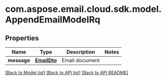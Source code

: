 
# com.aspose.email.cloud.sdk.model.AppendEmailModelRq

## Properties
Name | Type | Description | Notes
------------ | ------------- | ------------- | -------------
**message** | [**EmailDto**](EmailDto.md) | Email document              | 


[[Back to Model list]](README.md#documentation-for-models) [[Back to API list]](README.md#documentation-for-api-endpoints) [[Back to API README]](README.md)


